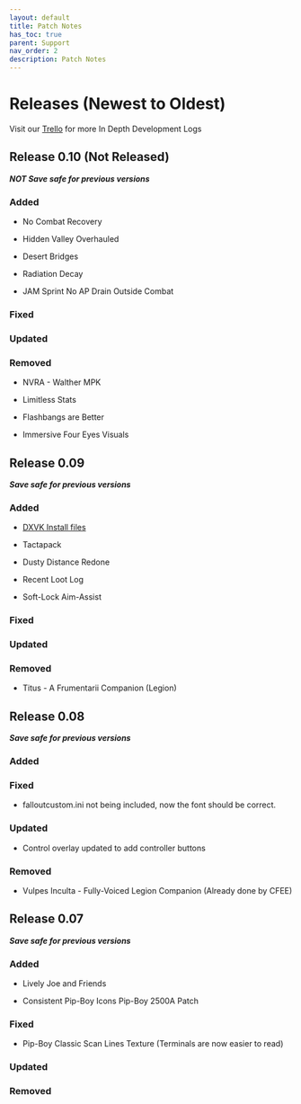 ```yaml
---
layout: default
title: Patch Notes
has_toc: true
parent: Support
nav_order: 2
description: Patch Notes
---
```


# **Releases (Newest to Oldest)**
Visit our [Trello](https://www.modlists.net/01CapitalPunishment/2-Trello/) for more In Depth Development Logs

## **Release 0.10** (Not Released)
_**NOT Save safe for previous versions**_

### **Added**

* No Combat Recovery

* Hidden Valley Overhauled

* Desert Bridges

* Radiation Decay

* JAM Sprint No AP Drain Outside Combat

### **Fixed**

### **Updated**

### **Removed**

* NVRA - Walther MPK

* Limitless Stats

* Flashbangs are Better

* Immersive Four Eyes Visuals

## **Release 0.09**
_**Save safe for previous versions**_

### **Added**

* [DXVK Install files](https://www.modlists.net/04Nostalgia/Installation%20Guide/6-Optional-DVXK-Install/)

* Tactapack

* Dusty Distance Redone

* Recent Loot Log

* Soft-Lock Aim-Assist

### **Fixed**

### **Updated**

### **Removed**

* Titus - A Frumentarii Companion (Legion)

## **Release 0.08** 
_**Save safe for previous versions**_

### **Added**

### **Fixed**

* falloutcustom.ini not being included, now the font should be correct.

### **Updated**

* Control overlay updated to add controller buttons


### **Removed**

* Vulpes Inculta - Fully-Voiced Legion Companion (Already done by CFEE)

## **Release 0.07**
_**Save safe for previous versions**_

### **Added**

* Lively Joe and Friends

* Consistent Pip-Boy Icons Pip-Boy 2500A Patch

### **Fixed**

* Pip-Boy Classic Scan Lines Texture
(Terminals are now easier to read)

### **Updated**


### **Removed**

